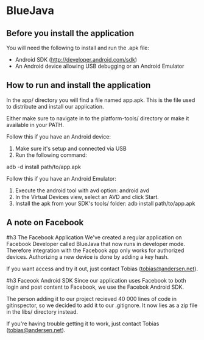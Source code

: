 BlueJava
===============================================================

Before you install the application
----------------------------------
You will need the following to install and run the .apk file:
- Android SDK (http://developer.android.com/sdk)
- An Android device allowing USB debugging or an Android Emulator


How to run and install the application
---------------------------------------
In the app/ directory you will find a file named app.apk.
This is the file used to distribute and install our application.

Either make sure to navigate in to the platform-tools/ directory
or make it available in your PATH.


Follow this if you have an Android device:

1. Make sure it's setup and connected via USB
2. Run the following command:

adb -d install path/to/app.apk


Follow this if you have an Android Emulator:

1. Execute the android tool with avd option:
android avd
2. In the Virtual Devices view, select an AVD and click Start.
3. Install the apk from your SDK's tools/ folder:
adb install path/to/app.apk

A note on Facebook
-----------------------------------
#h3 The Facebook Application
We've created a regular application on Facebook Developer called BlueJava
that now runs in developer mode. Therefore integration with the Facebook app
only works for authorized devices. Authorizing a new device is done by adding a
key hash.

If you want access and try it out, just contact Tobias (tobias@andersen.net).

#h3 Faceook Android SDK
Since our application uses Facebook to both login and
post content to Facebook, we use the Facebok Android SDK.

The person adding it to our project recieved 40 000 lines of code in gitinspector,
so we decided to add it to our .gitignore. It now lies as a zip file in the libs/ directory instead.

If you're having trouble getting it to work, just contact Tobias (tobias@andersen.net).
